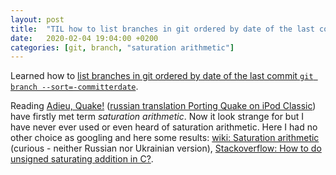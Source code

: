 ```yaml
---
layout: post
title:  "TIL how to list branches in git ordered by date of the last commit; saturation arithmetic"
date:   2020-02-04 19:04:00 +0200
categories: [git, branch, "saturation arithmetic"]
---
```

Learned how to [list branches in git ordered by date of the last commit `git branch --sort=-committerdate`](https://stackoverflow.com/a/52295958/942513).

Reading [Adieu, Quake!](https://www.fwei.tk/blog/adieu-quake.html) ([russian translation Porting Quake on iPod Classic](https://habr.com/ru/post/486818/)) have firstly met term *saturation arithmetic*. Now it look strange for but I have never ever used or even heard of saturation arithmetic. Here I had no other choice as googling and here some results: [wiki: Saturation arithmetic](https://en.wikipedia.org/wiki/Saturation_arithmetic) (curious - neither Russian nor Ukrainian version), [Stackoverflow: How to do unsigned saturating addition in C?](https://stackoverflow.com/questions/121240/how-to-do-unsigned-saturating-addition-in-c).
